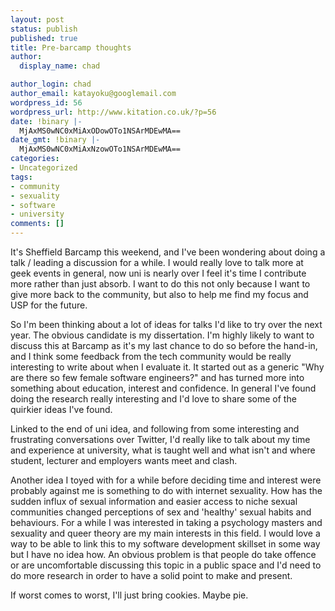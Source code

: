 ```yaml
---
layout: post
status: publish
published: true
title: Pre-barcamp thoughts
author:
  display_name: chad

author_login: chad
author_email: katayoku@googlemail.com
wordpress_id: 56
wordpress_url: http://www.kitation.co.uk/?p=56
date: !binary |-
  MjAxMS0wNC0xMiAxODowOTo1NSArMDEwMA==
date_gmt: !binary |-
  MjAxMS0wNC0xMiAxNzowOTo1NSArMDEwMA==
categories:
- Uncategorized
tags:
- community
- sexuality
- software
- university
comments: []
---
```

<p>It's Sheffield Barcamp this weekend, and I've been wondering about doing a talk / leading a discussion for a while. I would really love to talk more at geek events in general, now uni is nearly over I feel it's time I contribute more rather than just absorb. I want to do this not only because I want to give more back to the community, but also to help me find my focus and USP for the future.</p>
<p>So I'm been thinking about a lot of ideas for talks I'd like to try over the next year. The obvious candidate is my dissertation. I'm highly likely to want to discuss this at Barcamp as it's my last chance to do so before the hand-in, and I think some feedback from the tech community would be really interesting to write about when I evaluate it. It started out as a generic "Why are there so few female software engineers?" and has turned more into something about education, interest and confidence. In general I've found doing the research really interesting and I'd love to share some of the quirkier ideas I've found. </p>
<p>Linked to the end of uni idea, and following from some interesting and frustrating conversations over Twitter, I'd really like to talk about my time and experience at university, what is taught well and what isn't and where student, lecturer and employers wants meet and clash.</p>
<p>Another idea I toyed with for a while before deciding time and interest were probably against me is something to do with internet sexuality. How has the sudden influx of sexual information and easier access to niche sexual communities changed perceptions of sex and 'healthy' sexual habits and behaviours. For a while I was interested in taking a psychology masters and sexuality and queer theory are my main interests in this field. I would love a way to be able to link this to my software development skillset in some way but I have no idea how. An obvious problem is that people do take offence or are uncomfortable discussing this topic in a public space and I'd need to do more research in order to have a solid point to make and present.</p>
<p>If worst comes to worst, I'll just bring cookies. Maybe pie. </p>
